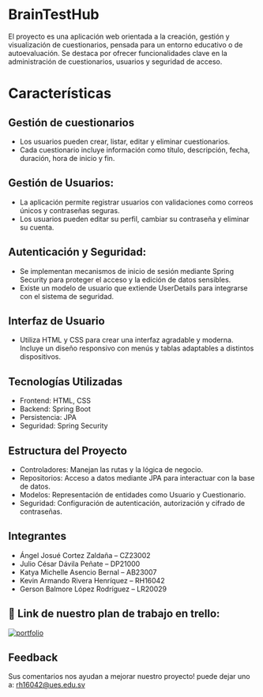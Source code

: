 




# BrainTestHub

El proyecto es una aplicación web orientada a la creación, gestión y visualización de cuestionarios, pensada para un entorno educativo o de autoevaluación. Se destaca por ofrecer funcionalidades clave en la administración de cuestionarios, usuarios y seguridad de acceso.

# Características

## Gestión de cuestionarios

+ Los usuarios pueden crear, listar, editar y eliminar cuestionarios. 
+ Cada cuestionario incluye información como título, descripción, fecha, duración, hora de inicio y fin.

## Gestión de Usuarios:

+ La aplicación permite registrar usuarios con validaciones como correos únicos y contraseñas seguras.
+ Los usuarios pueden editar su perfil, cambiar su contraseña y eliminar su cuenta.

## Autenticación y Seguridad:

+ Se implementan mecanismos de inicio de sesión mediante Spring Security para proteger el acceso y la  edición de datos sensibles.
+ Existe un modelo de usuario que extiende UserDetails para integrarse con el sistema de seguridad.

## Interfaz de Usuario

+ Utiliza HTML y CSS para crear una interfaz agradable y moderna. Incluye un diseño responsivo con menús y tablas adaptables a distintos dispositivos.

## Tecnologías Utilizadas

+ Frontend: HTML, CSS
+ Backend: Spring Boot
+ Persistencia: JPA
+ Seguridad: Spring Security

## Estructura del Proyecto

+ Controladores: Manejan las rutas y la lógica de negocio.
+ Repositorios: Acceso a datos mediante JPA para interactuar con la base de datos.
+ Modelos: Representación de entidades como Usuario y Cuestionario.
+ Seguridad: Configuración de autenticación, autorización y cifrado de contraseñas.

## Integrantes

+ Ángel Josué Cortez Zaldaña – CZ23002
+ Julio César Dávila Peñate – DP21000
+ Katya Michelle Asencio Bernal – AB23007
+ Kevin Armando Rivera Henríquez – RH16042
+ Gerson Balmore López Rodríguez – LR20029

## 🔗 Link de nuestro plan de trabajo en trello:
[![portfolio](https://cdn-icons-png.flaticon.com/128/2111/2111681.png)](https://trello.com/invite/b/67eccfa8cea3c48b9c9dcad3/ATTI6475e72e5dcbab933e08bd245e08657bB73ECD59/herramienta-de-evaluacion-formativa-interactiva/)


## Feedback

Sus comentarios nos ayudan a mejorar nuestro proyecto! puede dejar uno a: rh16042@ues.edu.sv

